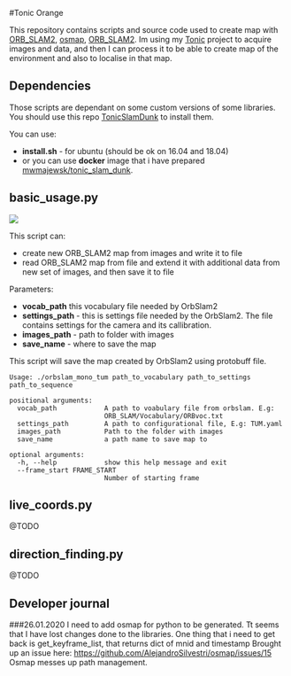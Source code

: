 #Tonic Orange

This repository contains scripts and source code used to create
map with [ORB_SLAM2](https://github.com/mmajewsk/ORB_SLAM2), [osmap](https://github.com/mmajewsk/osmap), [ORB_SLAM2](https://github.com/mmajewsk/ORB_SLAM2-PythonBindings).
Im using my [Tonic](https://github.com/mmajewsk/Tonic) project to acquire images and data, and then I can process it 
to be able to create map of the environment and also to localise in that map.


## Dependencies

Those scripts are dependant on some custom versions of some libraries.
You should use this repo [TonicSlamDunk](https://github.com/mmajewsk/TonicSlamDunk) to install them.

You can use:
 - **install.sh** - for ubuntu (should be ok on 16.04 and 18.04)
 - or you can use **docker** image that i have prepared [mwmajewsk/tonic_slam_dunk](https://hub.docker.com/repository/docker/mwmajewsk/tonic_slam_dunk).
 
## basic_usage.py

![](https://imgur.com/oA3ERWN.gif)

This script can: 
 - create new ORB_SLAM2 map from images and write it to file
 - read ORB_SLAM2 map from file and extend it with additional data from new set of images, and then save it to file

Parameters:
- **vocab_path** this vocabulary file needed by OrbSlam2
- **settings_path**  - this is settings file needed by the OrbSlam2. 
The file contains settings for the camera and its callibration.
- **images_path** - path to folder with images
- **save_name** - where to save the map


This script will save the map created by OrbSlam2 using protobuff file. 

```
Usage: ./orbslam_mono_tum path_to_vocabulary path_to_settings path_to_sequence

positional arguments:
  vocab_path            A path to voabulary file from orbslam. E.g:
                        ORB_SLAM/Vocabulary/ORBvoc.txt
  settings_path         A path to configurational file, E.g: TUM.yaml
  images_path           Path to the folder with images
  save_name             a path name to save map to

optional arguments:
  -h, --help            show this help message and exit
  --frame_start FRAME_START
                        Number of starting frame

```

## live_coords.py
@TODO

## direction_finding.py
@TODO

## Developer journal

###26.01.2020
I need to add osmap for python to be generated.
Tt seems that I have lost changes done to the libraries.
One thing that i need to get back is get_keyframe_list, that returns dict of mnid and timestamp
Brought up an issue here:
https://github.com/AlejandroSilvestri/osmap/issues/15
Osmap messes up path management.